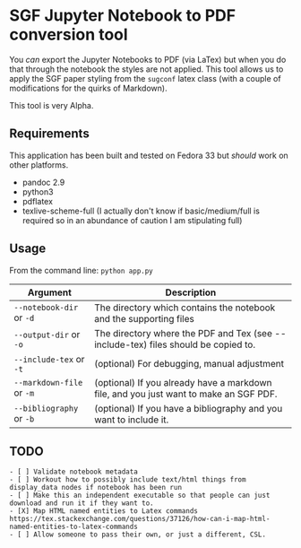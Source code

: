 # SGF Jupyter Notebook to PDF conversion tool

You _can_ export the Jupyter Notebooks to PDF (via LaTex) but when you do that through the notebook the styles are not applied. This tool allows us to apply the SGF paper styling from the `sugconf` latex class (with a couple of modifications for the quirks of Markdown).

This tool is very Alpha.

## Requirements

This application has been built and tested on Fedora 33 but _should_ work on other platforms.

* pandoc 2.9
* python3
* pdflatex
* texlive-scheme-full (I actually don't know if basic/medium/full is required so in an abundance of caution I am stipulating full)

## Usage

From the command line: `python app.py`

| Argument | Description |
| -------- | ----------- |
| `--notebook-dir` or `-d` | The directory which contains the notebook and the supporting files  |
| `--output-dir` or `-o` | The directory where the PDF and Tex (see --include-tex) files should be copied to. |
| `--include-tex` or `-t` | (optional) For debugging, manual adjustment |
| `--markdown-file` or `-m` | (optional) If you already have a markdown file, and you just want to make an SGF PDF. |
| `--bibliography` or `-b` | (optional) If you have a bibliography and you want to include it. |

## TODO
    - [ ] Validate notebook metadata
    - [ ] Workout how to possibly include text/html things from display_data nodes if notebook has been run  
    - [ ] Make this an independent executable so that people can just download and run it if they want to.
    - [X] Map HTML named entities to Latex commands https://tex.stackexchange.com/questions/37126/how-can-i-map-html-named-entities-to-latex-commands
    - [ ] Allow someone to pass their own, or just a different, CSL.